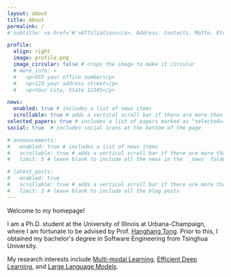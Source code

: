 ```yaml
---
layout: about
title: About
permalink: /
# subtitle: <a href='#'>Affiliations</a>. Address. Contacts. Motto. Etc.

profile:
  align: right
  image: profile.png
  image_circular: false # crops the image to make it circular
  # more_info: >
  #   <p>555 your office number</p>
  #   <p>123 your address street</p>
  #   <p>Your City, State 12345</p>

news: 
  enabled: true # includes a list of news items
  scrollable: true # adds a vertical scroll bar if there are more than 3 news items
selected_papers: true # includes a list of papers marked as "selected={true}"
social: true  # includes social icons at the bottom of the page

# announcements:
#   enabled: true # includes a list of news items
#   scrollable: true # adds a vertical scroll bar if there are more than 3 news items
#   limit: 5 # leave blank to include all the news in the `_news` folder

# latest_posts:
#   enabled: true
#   scrollable: true # adds a vertical scroll bar if there are more than 3 new posts items
#   limit: 3 # leave blank to include all the blog posts
---
```


Welcome to my homepage! 

I am a Ph.D. student at the University of Illinois at Urbana-Champaign, where I am fortunate to be advised by Prof. [Hanghang Tong](http://tonghanghang.org/). Prior to this, I obtained my bachelor's degree in Software Engineering from Tsinghua University.
<!-- I will begin my Ph.D. at the  in Fall 2025, fortunate to be supervised by Prof. Hanghang Tong. -->


My research interests include <u>Multi-modal Learning</u>, <u>Efficient Deep Learning</u>, and <u>Large Language Models</u>.
<p></p>